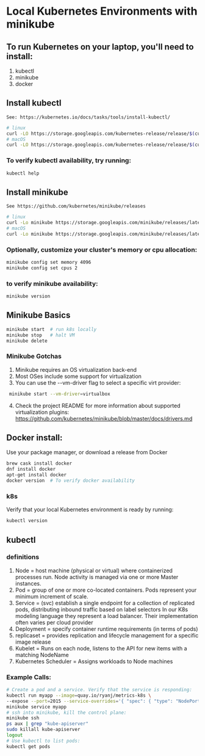 # Local Kubernetes Environments with minikube
## To run Kubernetes on your laptop, you'll need to install:
1. kubectl
2. minikube
3. docker
## Install kubectl
    See: https://kubernetes.io/docs/tasks/tools/install-kubectl/
```sh
# linux
curl -LO https://storage.googleapis.com/kubernetes-release/release/$(curl -s https://storage.googleapis.com/kubernetes-release/release/stable.txt)/bin/linux/amd64/kubectl && chmod +x kubectl && sudo mv kubectl /usr/local/bin/
# macOS
curl -LO https://storage.googleapis.com/kubernetes-release/release/$(curl -s https://storage.googleapis.com/kubernetes-release/release/stable.txt)/bin/darwin/amd64/kubectl && chmod +x kubectl && sudo mv kubectl /usr/local/bin/
```
### To verify kubectl availability, try running:
```sh
kubectl help
```
## Install minikube
    See https://github.com/kubernetes/minikube/releases
```sh
# linux
curl -Lo minikube https://storage.googleapis.com/minikube/releases/latest/minikube-linux-amd64 && chmod +x minikube && sudo mv minikube /usr/local/bin/
# macOS
curl -Lo minikube https://storage.googleapis.com/minikube/releases/latest/minikube-darwin-amd64 && chmod +x minikube && sudo mv minikube /usr/local/bin/
```
### Optionally, customize your cluster's memory or cpu allocation:
```sh
minikube config set memory 4096
minikube config set cpus 2
```
### to verify minikube availability:
```sh
minikube version
```

## Minikube Basics
```sh
minikube start  # run k8s locally
minikube stop   # halt VM
minikube delete
```
### Minikube Gotchas
1. Minikube requires an OS virtualization back-end
2. Most OSes include some support for virtualization
3. You can use the --vm-driver flag to select a specific virt provider:
```sh
 minikube start --vm-driver=virtualbox
```
4. Check the project README for more information about supported virtualization plugins: https://github.com/kubernetes/minikube/blob/master/docs/drivers.md

## Docker install:
Use your package manager, or download a release from Docker
```sh
brew cask install docker
dnf install docker
apt-get install docker
docker version  # To verify docker availability
```
### k8s
Verify that your local Kubernetes environment is ready by running:
```sh
kubectl version
```
##  kubectl
### definitions
1. Node = host machine (physical or virtual) where containerized processes run. Node activity is managed via one or more Master instances.
2. Pod =  group of one or more co-located containers. Pods represent your minimum increment of scale.
3. Service = (svc) establish a single endpoint for a collection of replicated pods, distributing inbound traffic based on label selectors
In our K8s modeling language they represent a load balancer. Their implementation often varies per cloud provider
4. Deployment = specify container runtime requirements (in terms of pods)
5. replicaset = provides replication and lifecycle management for a specific image release
6. Kubelet = Runs on each node, listens to the API for new items with a matching NodeName
7. Kubernetes Scheduler = Assigns workloads to Node machines
### Example Calls:
```sh
# Create a pod and a service. Verify that the service is responding:
kubectl run myapp --image=quay.io/ryanj/metrics-k8s \
--expose --port=2015 --service-overrides='{ "spec": { "type": "NodePort" } }'
minikube service myapp
# ssh into minikube, kill the control plane:
minikube ssh
ps aux | grep "kube-apiserver"
sudo killall kube-apiserver
logout
# Use kubectl to list pods:
kubectl get pods

```
